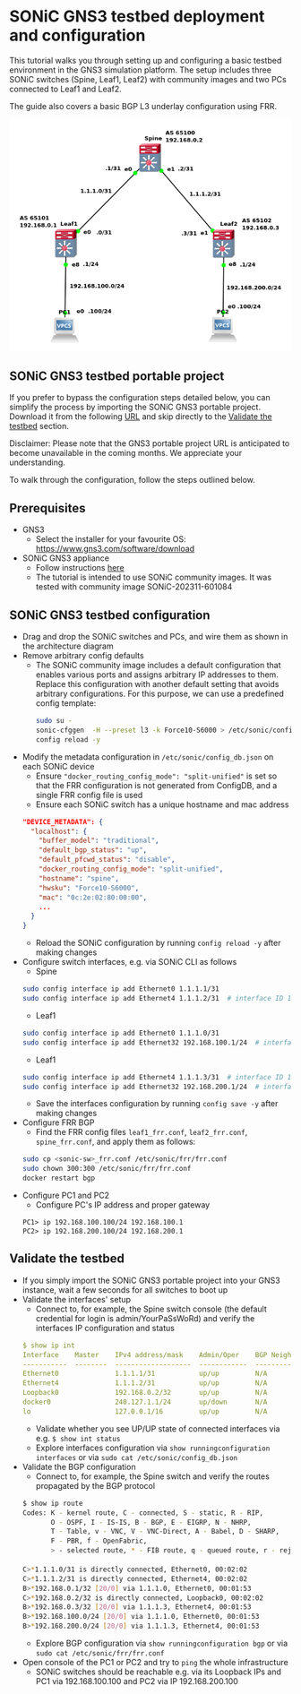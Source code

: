 # SONiC GNS3 testbed deployment and configuration

This tutorial walks you through setting up and configuring a basic testbed environment in the GNS3 simulation platform.
The setup includes three SONiC switches (Spine, Leaf1, Leaf2) with community images and two PCs connected to Leaf1 and Leaf2.

The guide also covers a basic BGP L3 underlay configuration using FRR.

![sonic-gns3-testbed.png](gns3-testbed.png)

## SONiC GNS3 testbed portable project

If you prefer to bypass the configuration steps detailed below, you can simplify the process by importing the SONiC GNS3
portable project. Download it from the following [URL](https://api.gx-scs.sovereignit.cloud:8080/swift/v1/AUTH_602778bad3d3470cbe58c4f7611e8eb7/vp04/gns3/SONiC_testbed_202311_601084.gns3project) and 
skip directly to the [Validate the testbed](#validate-the-testbed) section.

Disclaimer: Please note that the GNS3 portable project URL is anticipated to become unavailable in the coming months. We appreciate your understanding.

To walk through the configuration, follow the steps outlined below.

## Prerequisites

* GNS3
  * Select the installer for your favourite OS: https://www.gns3.com/software/download
* SONiC GNS3 appliance
  * Follow instructions [here](../general.md#gns3-simulation-environment)
  * The tutorial is intended to use SONiC community images. It was tested with community image SONiC-202311-601084

## SONiC GNS3 testbed configuration

* Drag and drop the SONiC switches and PCs, and wire them as shown in the architecture diagram
* Remove arbitrary config defaults 
  * The SONiC community image includes a default configuration that enables various ports and assigns arbitrary IP addresses
    to them. Replace this configuration with another default setting that avoids arbitrary configurations.
    For this purpose, we can use a predefined config template:
    ```bash
    sudo su -
    sonic-cfggen  -H --preset l3 -k Force10-S6000 > /etc/sonic/config_db.json
    config reload -y
    ```
* Modify the metadata configuration in `/etc/sonic/config_db.json` on each SONiC device
  * Ensure `"docker_routing_config_mode": "split-unified"` is set so that the FRR configuration is not generated from ConfigDB,
    and a single FRR config file is used
  * Ensure each SONiC switch has a unique hostname and mac address
  ```json
  "DEVICE_METADATA": {
    "localhost": {
      "buffer_model": "traditional",
      "default_bgp_status": "up",
      "default_pfcwd_status": "disable",
      "docker_routing_config_mode": "split-unified",
      "hostname": "spine",
      "hwsku": "Force10-S6000",
      "mac": "0c:2e:02:80:00:00",
      ...
    }
  }
  ```
  * Reload the SONiC configuration by running `config reload -y` after making changes
* Configure switch interfaces, e.g. via SONiC CLI as follows
  * Spine
  ```bash
  sudo config interface ip add Ethernet0 1.1.1.1/31
  sudo config interface ip add Ethernet4 1.1.1.2/31  # interface ID 1
  ```
  * Leaf1
  ```bash
  sudo config interface ip add Ethernet0 1.1.1.0/31
  sudo config interface ip add Ethernet32 192.168.100.1/24  # interface ID 8
  ```
  * Leaf1
  ```bash
  sudo config interface ip add Ethernet4 1.1.1.3/31  # interface ID 1
  sudo config interface ip add Ethernet32 192.168.200.1/24  # interface ID 8
  ```
  * Save the interfaces configuration by running `config save -y` after making changes
* Configure FRR BGP
  * Find the FRR config files `leaf1_frr.conf`, `leaf2_frr.conf`, `spine_frr.conf`, and apply them as follows:
  ```bash
  sudo cp <sonic-sw>_frr.conf /etc/sonic/frr/frr.conf
  sudo chown 300:300 /etc/sonic/frr/frr.conf
  docker restart bgp
  ```
* Configure PC1 and PC2
  * Configure PC's IP address and proper gateway
  ```text
  PC1> ip 192.168.100.100/24 192.168.100.1
  PC2> ip 192.168.200.100/24 192.168.200.1
  ```

## Validate the testbed

* If you simply import the SONiC GNS3 portable project into your GNS3 instance, wait a few seconds for all switches to boot up
* Validate the interfaces' setup
  * Connect to, for example, the Spine switch console (the default credential for login is admin/YourPaSsWoRd) and verify
    the interfaces IP configuration and status
  ```yaml
  $ show ip int
  Interface    Master    IPv4 address/mask    Admin/Oper    BGP Neighbor    Neighbor IP
  -----------  --------  -------------------  ------------  --------------  -------------
  Ethernet0              1.1.1.1/31           up/up         N/A             N/A
  Ethernet4              1.1.1.2/31           up/up         N/A             N/A
  Loopback0              192.168.0.2/32       up/up         N/A             N/A
  docker0                240.127.1.1/24       up/down       N/A             N/A
  lo                     127.0.0.1/16         up/up         N/A             N/A
  ```
  * Validate whether you see UP/UP state of connected interfaces via e.g. `$ show int status`
  * Explore interfaces configuration via `show runningconfiguration interfaces` or via `sudo cat /etc/sonic/config_db.json`
* Validate the BGP configuration
  * Connect to, for example, the Spine switch and verify the routes propagated by the BGP protocol
  ```bash
  $ show ip route
  Codes: K - kernel route, C - connected, S - static, R - RIP,
         O - OSPF, I - IS-IS, B - BGP, E - EIGRP, N - NHRP,
         T - Table, v - VNC, V - VNC-Direct, A - Babel, D - SHARP,
         F - PBR, f - OpenFabric,
         > - selected route, * - FIB route, q - queued route, r - rejected route
  
  C>*1.1.1.0/31 is directly connected, Ethernet0, 00:02:02
  C>*1.1.1.2/31 is directly connected, Ethernet4, 00:02:02
  B>*192.168.0.1/32 [20/0] via 1.1.1.0, Ethernet0, 00:01:53
  C>*192.168.0.2/32 is directly connected, Loopback0, 00:02:02
  B>*192.168.0.3/32 [20/0] via 1.1.1.3, Ethernet4, 00:01:53
  B>*192.168.100.0/24 [20/0] via 1.1.1.0, Ethernet0, 00:01:53
  B>*192.168.200.0/24 [20/0] via 1.1.1.3, Ethernet4, 00:01:53
  ```
  * Explore BGP configuration via `show runningconfiguration bgp` or via `sudo cat /etc/sonic/frr/frr.conf`
* Open console of the PC1 or PC2 and try to `ping` the whole infrastructure
  * SONiC switches should be reachable e.g. via its Loopback IPs and PC1 via 192.168.100.100 and PC2 via IP 192.168.200.100
